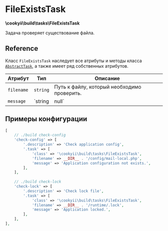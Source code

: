 FileExistsTask
==============

**\cookyii\build\tasks\FileExistsTask**

Задача проверяет существование файла.

Reference
---------

Класс `FileExistsTask` наследует все атрибуты и методы класса [`AbstractTask`][], а также имеет ряд собственных атрибутов.

| Атрибут | Тип | Описание | 
| ------- | --- | -------- |
| `filename` | `string` | Путь к файлу, который необходимо проверить. |
| `message` | `string|null` | Сообщение об ошибке, в случае если файла не существует. |

Примеры конфигурации
--------------------
```php
[
    // ./build check-config
    'check-config' => [
        '.description' => 'Check application config',
        '.task' => [
            'class' => '\cookyii\build\tasks\FileExistsTask',
            'filename' => __DIR__ . '/config/mail-local.php',
            'message' => 'Application configuration not exists.',            
        ],
    ],
    
    // ./build check-lock
    'check-lock' => [
        '.description' => 'Check lock file',
        '.task' => [
            'class' => '\cookyii\build\tasks\FileExistsTask',
            'filename' => __DIR__ . '/runtime/.lock',
            'message' => 'Application locked.',
        ],
    ],
],
```

[`AbstractTask`]: 03-reference-abstract-task.md